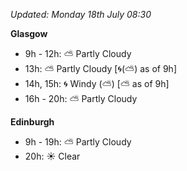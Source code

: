 *Updated: Monday 18th July 08:30*

**Glasgow**

* 9h - 12h: :partly_sunny: Partly Cloudy
* 13h: :partly_sunny: Partly Cloudy [:cyclone:(:partly_sunny:) as of 9h]
* 14h, 15h: :cyclone: Windy (:partly_sunny:) [:partly_sunny: as of 9h]
* 16h - 20h: :partly_sunny: Partly Cloudy

**Edinburgh**

* 9h - 19h: :partly_sunny: Partly Cloudy
* 20h: :sunny: Clear
